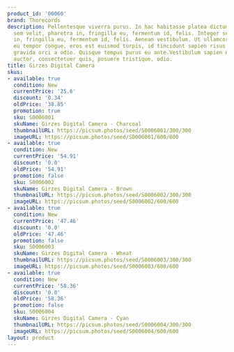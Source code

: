 ```yaml
---
product_id: '00060'
brand: Thorecords
description: Pellentesque viverra purus. In hac habitasse platea dictumst. Integer
  sem velit, pharetra in, fringilla eu, fermentum id, felis. Integer sem velit, pharetra
  in, fringilla eu, fermentum id, felis. Aenean vestibulum. Ut ullamcorper, ligula
  eu tempor congue, eros est euismod turpis, id tincidunt sapien risus a quam. Nulla
  gravida orci a odio. Quisque tempus purus eu ante.Vestibulum sapien nisl, ornare
  auctor, consectetuer quis, posuere tristique, odio.
title: Girzes Digital Camera
skus:
- available: true
  condition: New
  currentPrice: '25.6'
  discount: '0.34'
  oldPrice: '38.85'
  promotion: true
  sku: S0006001
  skuName: Girzes Digital Camera - Charcoal
  thumbnailURL: https://picsum.photos/seed/S0006001/300/300
  imageURL: https://picsum.photos/seed/S0006001/600/600
- available: true
  condition: New
  currentPrice: '54.91'
  discount: '0.0'
  oldPrice: '54.91'
  promotion: false
  sku: S0006002
  skuName: Girzes Digital Camera - Brown
  thumbnailURL: https://picsum.photos/seed/S0006002/300/300
  imageURL: https://picsum.photos/seed/S0006002/600/600
- available: true
  condition: New
  currentPrice: '47.46'
  discount: '0.0'
  oldPrice: '47.46'
  promotion: false
  sku: S0006003
  skuName: Girzes Digital Camera - Wheat
  thumbnailURL: https://picsum.photos/seed/S0006003/300/300
  imageURL: https://picsum.photos/seed/S0006003/600/600
- available: true
  condition: New
  currentPrice: '58.36'
  discount: '0.0'
  oldPrice: '58.36'
  promotion: false
  sku: S0006004
  skuName: Girzes Digital Camera - Cyan
  thumbnailURL: https://picsum.photos/seed/S0006004/300/300
  imageURL: https://picsum.photos/seed/S0006004/600/600
layout: product
---
```

